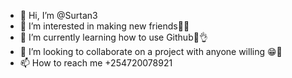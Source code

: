 - 👋 Hi, I’m @Surtan3
- 👀 I’m interested in making new friends👬👥
- 🌱 I’m currently learning how to use Github🤙👌
- 💞️ I’m looking to collaborate on a project with anyone willing 😁👊
- 📫 How to reach me +254720078921

<!---
Surtan3/Surtan3 is a ✨ special ✨ repository because its `README.md` (this file) appears on your GitHub profile.
You can click the Preview link to take a look at your changes.
--->

